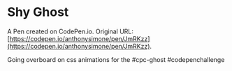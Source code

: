 # Shy Ghost

A Pen created on CodePen.io. Original URL: [https://codepen.io/anthonysimone/pen/JmRKzz](https://codepen.io/anthonysimone/pen/JmRKzz).

Going overboard on css animations for the #cpc-ghost #codepenchallenge